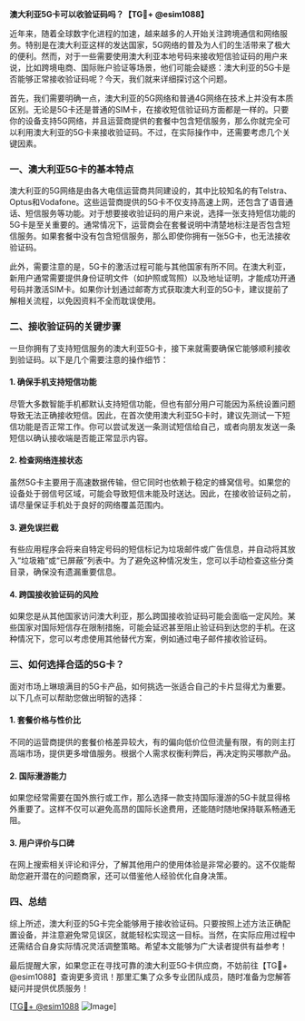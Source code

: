 **澳大利亚5G卡可以收验证码吗？【TG💪+ @esim1088】**

近年来，随着全球数字化进程的加速，越来越多的人开始关注跨境通信和网络服务。特别是在澳大利亚这样的发达国家，5G网络的普及为人们的生活带来了极大的便利。然而，对于一些需要使用澳大利亚本地号码来接收短信验证码的用户来说，比如跨境电商、国际账户验证等场景，他们可能会疑惑：澳大利亚的5G卡是否能够正常接收验证码呢？今天，我们就来详细探讨这个问题。

首先，我们需要明确一点，澳大利亚的5G网络和普通4G网络在技术上并没有本质区别。无论是5G卡还是普通的SIM卡，在接收短信验证码方面都是一样的。只要你的设备支持5G网络，并且运营商提供的套餐中包含短信服务，那么你就完全可以利用澳大利亚的5G卡来接收验证码。不过，在实际操作中，还需要考虑几个关键因素。

### 一、澳大利亚5G卡的基本特点

澳大利亚的5G网络是由各大电信运营商共同建设的，其中比较知名的有Telstra、Optus和Vodafone。这些运营商提供的5G卡不仅支持高速上网，还包含了语音通话、短信服务等功能。对于想要接收验证码的用户来说，选择一张支持短信功能的5G卡是至关重要的。通常情况下，运营商会在套餐说明中清楚地标注是否包含短信服务。如果套餐中没有包含短信服务，那么即使你拥有一张5G卡，也无法接收验证码。

此外，需要注意的是，5G卡的激活过程可能与其他国家有所不同。在澳大利亚，新用户通常需要提供身份证明文件（如护照或驾照）以及地址证明，才能成功开通号码并激活SIM卡。如果你计划通过邮寄方式获取澳大利亚的5G卡，建议提前了解相关流程，以免因资料不全而耽误使用。

### 二、接收验证码的关键步骤

一旦你拥有了支持短信服务的澳大利亚5G卡，接下来就需要确保它能够顺利接收到验证码。以下是几个需要注意的操作细节：

#### 1. 确保手机支持短信功能
尽管大多数智能手机都默认支持短信功能，但也有部分用户可能因为系统设置问题导致无法正确接收短信。因此，在首次使用澳大利亚5G卡时，建议先测试一下短信功能是否正常工作。你可以尝试发送一条测试短信给自己，或者向朋友发送一条短信以确认接收端是否能正常显示内容。

#### 2. 检查网络连接状态
虽然5G卡主要用于高速数据传输，但它同时也依赖于稳定的蜂窝信号。如果您的设备处于弱信号区域，可能会导致短信未能及时送达。因此，在接收验证码之前，请尽量保证手机处于良好的网络覆盖范围内。

#### 3. 避免误拦截
有些应用程序会将来自特定号码的短信标记为垃圾邮件或广告信息，并自动将其放入“垃圾箱”或“已屏蔽”列表中。为了避免这种情况发生，您可以手动检查这些分类目录，确保没有遗漏重要信息。

#### 4. 跨国接收验证码的风险
如果您是从其他国家访问澳大利亚，那么跨国接收验证码可能会面临一定风险。某些国家对国际短信存在限制措施，可能会延迟甚至阻止验证码到达您的手机。在这种情况下，您可以考虑使用其他替代方案，例如通过电子邮件接收验证码。

### 三、如何选择合适的5G卡？

面对市场上琳琅满目的5G卡产品，如何挑选一张适合自己的卡片显得尤为重要。以下几点可以帮助您做出明智的选择：

#### 1. 套餐价格与性价比
不同的运营商提供的套餐价格差异较大，有的偏向低价位但流量有限，有的则主打高端市场，提供更多增值服务。根据个人需求权衡利弊后，再决定购买哪款产品。

#### 2. 国际漫游能力
如果您经常需要在国外旅行或工作，那么选择一款支持国际漫游的5G卡就显得格外重要了。这样不仅可以避免高昂的国际长途费用，还能随时随地保持联系畅通无阻。

#### 3. 用户评价与口碑
在网上搜索相关评论和评分，了解其他用户的使用体验是非常必要的。这不仅能帮助您避开潜在的问题商家，还可以借鉴他人经验优化自身决策。

### 四、总结

综上所述，澳大利亚的5G卡完全能够用于接收验证码。只要按照上述方法正确配置设备，并注意避免常见误区，就能轻松实现这一目标。当然，在实际应用过程中还需结合自身实际情况灵活调整策略。希望本文能够为广大读者提供有益参考！

最后提醒大家，如果您正在寻找可靠的澳大利亚5G卡供应商，不妨前往【TG💪+ @esim1088】查询更多资讯！那里汇集了众多专业团队成员，随时准备为您解答疑问并提供优质服务！

[[TG💪+ @esim1088](https://t.me/s/esim1088) ![Image](https://i.postimg.cc/4NQfJmqS/Snipaste-2025-05-13-00-14-12.png)]